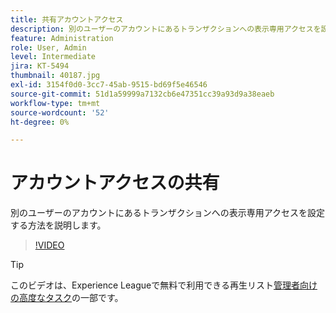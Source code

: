 ```yaml
---
title: 共有アカウントアクセス
description: 別のユーザーのアカウントにあるトランザクションへの表示専用アクセスを設定する方法を説明します
feature: Administration
role: User, Admin
level: Intermediate
jira: KT-5494
thumbnail: 40187.jpg
exl-id: 3154f0d0-3cc7-45ab-9515-bd69f5e46546
source-git-commit: 51d1a59999a7132cb6e47351cc39a93d9a38eaeb
workflow-type: tm+mt
source-wordcount: '52'
ht-degree: 0%

---
```


# アカウントアクセスの共有

別のユーザーのアカウントにあるトランザクションへの表示専用アクセスを設定する方法を説明します。

>[!VIDEO](https://video.tv.adobe.com/v/40187?quality=12&learn=on&hidetitle=true)

>[!TIP]
>
>このビデオは、Experience Leagueで無料で利用できる再生リスト[管理者向けの高度なタスク](https://experienceleague.adobe.com/en/playlists/acrobat-sign-perform-advanced-tasks-administrators)の一部です。
